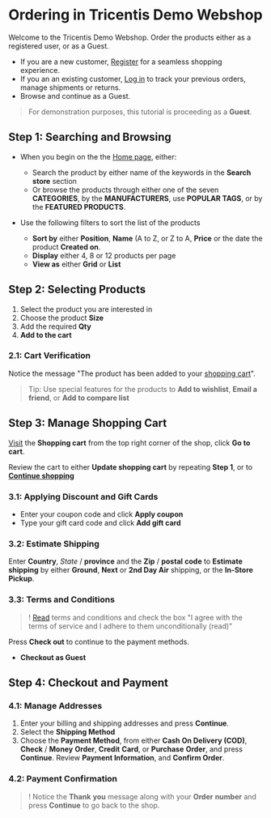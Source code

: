 # Ordering in Tricentis Demo Webshop

Welcome to the Tricentis Demo Webshop. Order the products either as a registered user, or as a Guest. 

- If you are a new customer, [Register](http://demowebshop.tricentis.com/register) for a seamless shopping experience.
- If you an an existing customer, [Log in](http://demowebshop.tricentis.com/login) to track your previous orders, manage shipments or returns.
- Browse and continue as a Guest.

> For demonstration purposes, this tutorial is proceeding as a **Guest**.

## Step 1: Searching and Browsing

- When you begin on the the [Home page](http://demowebshop.tricentis.com/), either:
    - Search the product by either name of the keywords in the **Search store** section
    - Or browse the products through either one of the seven **CATEGORIES**, by the **MANUFACTURERS**, use **POPULAR TAGS**, or by the **FEATURED PRODUCTS**.

- Use the following filters to sort the list of the products
    - **Sort by** either **Position**, **Name** (A to Z, or Z to A, **Price** or the date the product **Created on**.
    - **Display** either 4, 8 or 12 products per page
    - **View as** either **Grid** or **List**

## Step 2: Selecting Products

1. Select the product you are interested in
2. Choose the product **Size**
3. Add the required **Qty**
4. **Add to the cart** 

### 2.1: Cart Verification

Notice the message "The product has been added to your [shopping cart](http://demowebshop.tricentis.com/cart)".

> Tip: Use special features for the products to **Add to wishlist**, **Email a friend**, or **Add to compare list**

## Step 3: Manage Shopping Cart

[Visit](http://demowebshop.tricentis.com/cart) the **Shopping cart** from the top right corner of the shop, click **Go to cart**.

Review the cart to either **Update shopping cart** by repeating **Step 1**, or to [**Continue shopping**](http://demowebshop.tricentis.com/apparel-shoes)

### 3.1: Applying Discount and Gift Cards
- Enter your coupon code and click **Apply coupon**
- Type your gift card code and click **Add gift card**

### 3.2: Estimate Shipping

Enter **Country**, *State* / **province** and the **Zip** / **postal** **code** to **Estimate shipping** by either **Ground**, **Next** or **2nd Day Air** shipping, or the **In-Store Pickup**.

### 3.3: Terms and Conditions

> ! [Read](http://demowebshop.tricentis.com/t-popup/conditionsofuse) terms and conditions and check the box "I agree with the terms of service and I adhere to them unconditionally (read)"

Press **Check out** to continue to the payment methods.
- **Checkout as Guest**

## Step 4: Checkout and Payment

### 4.1: Manage Addresses

1. Enter your billing and shipping addresses and press **Continue**.
2. Select the **Shipping Method**
3. Choose the **Payment Method**, from either **Cash On Delivery (COD)**, **Check** / **Money** **Order**, **Credit** **Card**, or **Purchase** **Order**, and press **Continue**.
Review **Payment Information**, and **Confirm Order**.

### 4.2: Payment Confirmation

> ! Notice the **Thank** **you** message along with your **Order** **number** and press **Continue** to go back to the shop.

